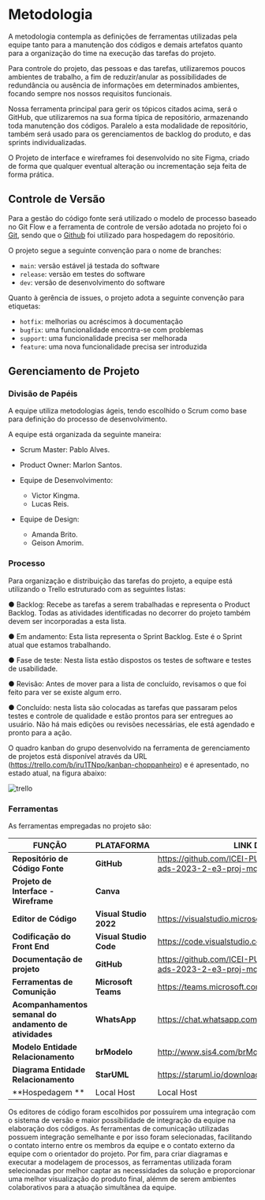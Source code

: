 # Metodologia

A metodologia contempla as definições de ferramentas utilizadas pela equipe tanto para a manutenção dos códigos e demais artefatos quanto para a organização do time na execução das tarefas do projeto.

Para controle do projeto, das pessoas e das tarefas, utilizaremos poucos ambientes de trabalho, a fim de reduzir/anular as possibilidades de redundância ou ausência de informações em determinados ambientes, focando sempre nos nossos requisitos funcionais.

Nossa ferramenta principal para gerir os tópicos citados acima, será o GitHub, que utilizaremos na sua forma típica de repositório, armazenando toda manutenção dos códigos. Paralelo a esta modalidade de repositório, também será usado para os gerenciamentos de backlog do produto, e das sprints individualizadas.

O Projeto de interface e wireframes foi desenvolvido no site Figma, criado de forma que qualquer eventual alteração ou incrementação seja feita de forma prática.

## Controle de Versão

Para a gestão do código fonte será utilizado o modelo de processo baseado no Git Flow e
a ferramenta de controle de versão adotada no projeto foi o
[Git](https://git-scm.com/), sendo que o [Github](https://github.com)
foi utilizado para hospedagem do repositório.

O projeto segue a seguinte convenção para o nome de branches:

- `main`: versão estável já testada do software
- `release`: versão em testes do software
- `dev`: versão de desenvolvimento do software

Quanto à gerência de issues, o projeto adota a seguinte convenção para
etiquetas:

- `hotfix`: melhorias ou acréscimos à documentação
- `bugfix`: uma funcionalidade encontra-se com problemas
- `support`: uma funcionalidade precisa ser melhorada
- `feature`: uma nova funcionalidade precisa ser introduzida

## Gerenciamento de Projeto

### Divisão de Papéis


A equipe utiliza metodologias ágeis, tendo escolhido o Scrum como base para definição do processo de desenvolvimento.

A equipe está organizada da seguinte maneira:

  - Scrum Master: Pablo Alves.
  - Product Owner: Marlon Santos.

  - Equipe de Desenvolvimento:
    - Victor Kingma.
    - Lucas Reis.

  - Equipe de Design:
    - Amanda Brito.
    - Geison Amorim. 
    
### Processo

Para organização e distribuição das tarefas do projeto, a equipe está utilizando o Trello estruturado com as seguintes listas:

● Backlog: Recebe as tarefas a serem trabalhadas e representa o Product Backlog. Todas as atividades identificadas no decorrer do projeto também devem ser incorporadas a esta lista.

● Em andamento: Esta lista representa o Sprint Backlog. Este é o Sprint atual que estamos trabalhando.

● Fase de teste: Nesta lista estão dispostos os testes de software e testes de usabilidade. 

● Revisão: Antes de mover para a lista de concluído, revisamos o que foi feito para ver se existe algum erro.

● Concluído: nesta lista são colocadas as tarefas que passaram pelos testes e controle de qualidade e estão prontos para ser entregues ao usuário. Não há mais edições ou revisões necessárias, ele está agendado e pronto para a ação.

O quadro kanban do grupo desenvolvido na ferramenta de gerenciamento de projetos está disponível através da URL (https://trello.com/b/iru1TNpo/kanban-choppanheiro) e é apresentado, no estado atual, na figura abaixo:

![trello](https://github.com/ICEI-PUC-Minas-PMV-ADS/pmv-ads-2023-2-e3-proj-mov-t2-choppanheiro/assets/111931438/ff1da774-f765-4134-8218-2149da86133b)

### Ferramentas

As ferramentas empregadas no projeto são:

|**FUNÇÃO**| **PLATAFORMA** |**LINK DE ACESSO**|
|--------------------|------------------------------------|----------------------------------------|
|**Repositório de Código Fonte**|**GitHub**|https://github.com/ICEI-PUC-Minas-PMV-ADS/pmv-ads-2023-2-e3-proj-mov-t2-choppanheiro|
|**Projeto de Interface - Wireframe**|**Canva**||
|**Editor de Código**|**Visual Studio 2022**|https://visualstudio.microsoft.com/pt-br/downloads/|
|**Codificação do Front End**|**Visual Studio Code**|https://code.visualstudio.com/docs/?dv=win|
|**Documentação de projeto**|**GitHub**|https://github.com/ICEI-PUC-Minas-PMV-ADS/pmv-ads-2023-2-e3-proj-mov-t2-choppanheiro|
|**Ferramentas de Comunição**|**Microsoft Teams**|https://teams.microsoft.com|
|**Acompanhamentos semanal do andamento de atividades**|**WhatsApp**|https://chat.whatsapp.com/BUJQ5WOkPyVBpQvPSpn8Y6 |
|**Modelo Entidade Relacionamento**|**brModelo**|http://www.sis4.com/brModelo/download.html |
|**Diagrama Entidade Relacionamento**|**StarUML**| https://staruml.io/download |
|**Hospedagem **| Local Host| Local Host|

Os editores de código foram escolhidos por possuírem uma integração com o sistema de versão e maior possibilidade de integração da equipe na elaboração dos códigos. As ferramentas de comunicação utilizadas possuem integração semelhante e por isso foram selecionadas, facilitando o contato interno entre os membros da equipe e o contato externo da equipe com o orientador do projeto. Por fim, para criar diagramas e executar a modelagem de processos, as ferramentas utilizada foram selecionadas por melhor captar as necessidades da solução e proporcionar uma melhor visualização do produto final, alémm de serem ambientes colaborativos para a atuação simultânea da equipe.
